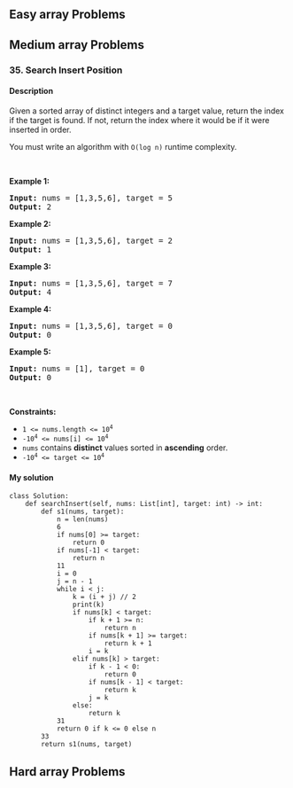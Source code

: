 ## Easy array Problems
## Medium array Problems
### 35. Search Insert Position
#### Description
<div><p>Given a sorted array of distinct integers and a target value, return the index if the target is found. If not, return the index where it would be if it were inserted in order.</p>

<p>You must&nbsp;write an algorithm with&nbsp;<code>O(log n)</code> runtime complexity.</p>

<p>&nbsp;</p>
<p><strong>Example 1:</strong></p>
<pre><strong>Input:</strong> nums = [1,3,5,6], target = 5
<strong>Output:</strong> 2
</pre><p><strong>Example 2:</strong></p>
<pre><strong>Input:</strong> nums = [1,3,5,6], target = 2
<strong>Output:</strong> 1
</pre><p><strong>Example 3:</strong></p>
<pre><strong>Input:</strong> nums = [1,3,5,6], target = 7
<strong>Output:</strong> 4
</pre><p><strong>Example 4:</strong></p>
<pre><strong>Input:</strong> nums = [1,3,5,6], target = 0
<strong>Output:</strong> 0
</pre><p><strong>Example 5:</strong></p>
<pre><strong>Input:</strong> nums = [1], target = 0
<strong>Output:</strong> 0
</pre>
<p>&nbsp;</p>
<p><strong>Constraints:</strong></p>

<ul>
	<li><code>1 &lt;= nums.length &lt;= 10<sup>4</sup></code></li>
	<li><code>-10<sup>4</sup> &lt;= nums[i] &lt;= 10<sup>4</sup></code></li>
	<li><code>nums</code> contains <strong>distinct</strong> values sorted in <strong>ascending</strong> order.</li>
	<li><code>-10<sup>4</sup> &lt;= target &lt;= 10<sup>4</sup></code></li>
</ul>
</div>

#### My solution
```
class Solution:
    def searchInsert(self, nums: List[int], target: int) -> int:
        def s1(nums, target):
            n = len(nums)
            6
            if nums[0] >= target:
                return 0
            if nums[-1] < target:
                return n
            11
            i = 0
            j = n - 1
            while i < j:
                k = (i + j) // 2
                print(k)
                if nums[k] < target:
                    if k + 1 >= n:
                        return n
                    if nums[k + 1] >= target:
                        return k + 1
                    i = k
                elif nums[k] > target:
                    if k - 1 < 0:
                        return 0
                    if nums[k - 1] < target:
                        return k
                    j = k
                else:
                    return k
            31
            return 0 if k <= 0 else n
        33
        return s1(nums, target)
```
## Hard array Problems

